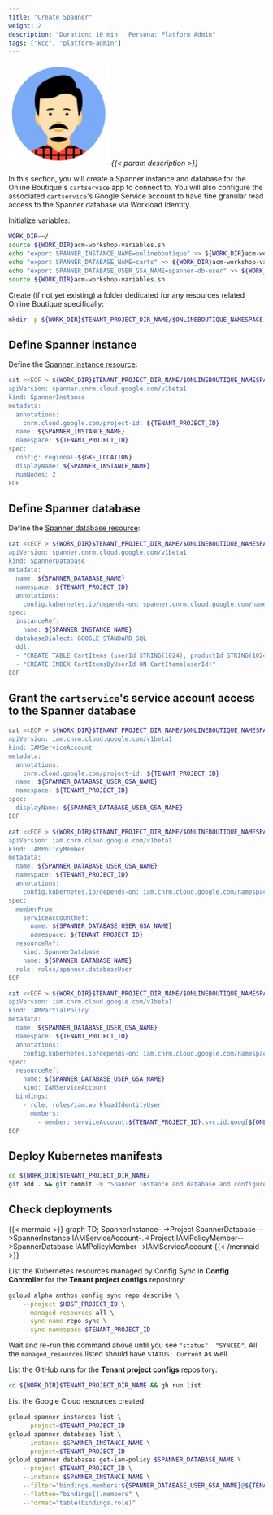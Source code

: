 ```yaml
---
title: "Create Spanner"
weight: 2
description: "Duration: 10 min | Persona: Platform Admin"
tags: ["kcc", "platform-admin"]
---
```

![Platform Admin](/images/platform-admin.png)
_{{< param description >}}_

In this section, you will create a Spanner instance and database for the Online Boutique's `cartservice` app to connect to. You will also configure the associated `cartservice`'s Google Service account to have fine granular read access to the Spanner database via Workload Identity.

Initialize variables:
```Bash
WORK_DIR=~/
source ${WORK_DIR}acm-workshop-variables.sh
echo "export SPANNER_INSTANCE_NAME=onlineboutique" >> ${WORK_DIR}acm-workshop-variables.sh
echo "export SPANNER_DATABASE_NAME=carts" >> ${WORK_DIR}acm-workshop-variables.sh
echo "export SPANNER_DATABASE_USER_GSA_NAME=spanner-db-user" >> ${WORK_DIR}acm-workshop-variables.sh
source ${WORK_DIR}acm-workshop-variables.sh
```

Create (if not yet existing) a folder dedicated for any resources related Online Boutique specifically: 
```Bash
mkdir -p ${WORK_DIR}$TENANT_PROJECT_DIR_NAME/$ONLINEBOUTIQUE_NAMESPACE
```

## Define Spanner instance

Define the [Spanner instance resource](https://cloud.google.com/config-connector/docs/reference/resource-docs/spanner/spannerinstance):
```Bash
cat <<EOF > ${WORK_DIR}$TENANT_PROJECT_DIR_NAME/$ONLINEBOUTIQUE_NAMESPACE/spanner-instance.yaml
apiVersion: spanner.cnrm.cloud.google.com/v1beta1
kind: SpannerInstance
metadata:
  annotations:
    cnrm.cloud.google.com/project-id: ${TENANT_PROJECT_ID}
  name: ${SPANNER_INSTANCE_NAME}
  namespace: ${TENANT_PROJECT_ID}
spec:
  config: regional-${GKE_LOCATION}
  displayName: ${SPANNER_INSTANCE_NAME}
  numNodes: 2
EOF
```

## Define Spanner database

Define the [Spanner database resource](https://cloud.google.com/config-connector/docs/reference/resource-docs/spanner/spannerdatabase):
```Bash
cat <<EOF > ${WORK_DIR}$TENANT_PROJECT_DIR_NAME/$ONLINEBOUTIQUE_NAMESPACE/spanner-database.yaml
apiVersion: spanner.cnrm.cloud.google.com/v1beta1
kind: SpannerDatabase
metadata:
  name: ${SPANNER_DATABASE_NAME}
  namespace: ${TENANT_PROJECT_ID}
  annotations:
    config.kubernetes.io/depends-on: spanner.cnrm.cloud.google.com/namespaces/${TENANT_PROJECT_ID}/SpannerInstance/${SPANNER_INSTANCE_NAME}
spec:
  instanceRef:
    name: ${SPANNER_INSTANCE_NAME}
  databaseDialect: GOOGLE_STANDARD_SQL
  ddl:
  - "CREATE TABLE CartItems (userId STRING(1024), productId STRING(1024), quantity INT64,) PRIMARY KEY (userId, productId)"
  - "CREATE INDEX CartItemsByUserId ON CartItems(userId)"
EOF
```

## Grant the `cartservice`'s service account access to the Spanner database

```Bash
cat <<EOF > ${WORK_DIR}$TENANT_PROJECT_DIR_NAME/$ONLINEBOUTIQUE_NAMESPACE/spanner-db-user-service-account.yaml
apiVersion: iam.cnrm.cloud.google.com/v1beta1
kind: IAMServiceAccount
metadata:
  annotations:
    cnrm.cloud.google.com/project-id: ${TENANT_PROJECT_ID}
  name: ${SPANNER_DATABASE_USER_GSA_NAME}
  namespace: ${TENANT_PROJECT_ID}
spec:
  displayName: ${SPANNER_DATABASE_USER_GSA_NAME}
EOF
```

```Bash
cat <<EOF > ${WORK_DIR}$TENANT_PROJECT_DIR_NAME/$ONLINEBOUTIQUE_NAMESPACE/spanner-db-user.yaml
apiVersion: iam.cnrm.cloud.google.com/v1beta1
kind: IAMPolicyMember
metadata:
  name: ${SPANNER_DATABASE_USER_GSA_NAME}
  namespace: ${TENANT_PROJECT_ID}
  annotations:
    config.kubernetes.io/depends-on: iam.cnrm.cloud.google.com/namespaces/${TENANT_PROJECT_ID}/IAMServiceAccount/${SPANNER_DATABASE_USER_GSA_NAME},spanner.cnrm.cloud.google.com/namespaces/${TENANT_PROJECT_ID}/SpannerDatabase/${SPANNER_DATABASE_NAME}
spec:
  memberFrom:
    serviceAccountRef:
      name: ${SPANNER_DATABASE_USER_GSA_NAME}
      namespace: ${TENANT_PROJECT_ID}
  resourceRef:
    kind: SpannerDatabase
    name: ${SPANNER_DATABASE_NAME}
  role: roles/spanner.databaseUser
EOF
```

```Bash
cat <<EOF > ${WORK_DIR}$TENANT_PROJECT_DIR_NAME/$ONLINEBOUTIQUE_NAMESPACE/spanner-db-user-workload-identity-user.yaml
apiVersion: iam.cnrm.cloud.google.com/v1beta1
kind: IAMPartialPolicy
metadata:
  name: ${SPANNER_DATABASE_USER_GSA_NAME}
  namespace: ${TENANT_PROJECT_ID}
  annotations:
    config.kubernetes.io/depends-on: iam.cnrm.cloud.google.com/namespaces/${TENANT_PROJECT_ID}/IAMServiceAccount/${SPANNER_DATABASE_USER_GSA_NAME}
spec:
  resourceRef:
    name: ${SPANNER_DATABASE_USER_GSA_NAME}
    kind: IAMServiceAccount
  bindings:
    - role: roles/iam.workloadIdentityUser
      members:
        - member: serviceAccount:${TENANT_PROJECT_ID}.svc.id.goog[${ONLINEBOUTIQUE_NAMESPACE}/cartservice]
EOF
```

## Deploy Kubernetes manifests

```Bash
cd ${WORK_DIR}$TENANT_PROJECT_DIR_NAME/
git add . && git commit -m "Spanner instance and database and configure cartservice's gsa" && git push origin main
```

## Check deployments

{{< mermaid >}}
graph TD;
  SpannerInstance-.->Project
  SpannerDatabase-->SpannerInstance
  IAMServiceAccount-.->Project
  IAMPolicyMember-->SpannerDatabase
  IAMPolicyMember-->IAMServiceAccount
{{< /mermaid >}}

List the Kubernetes resources managed by Config Sync in **Config Controller** for the **Tenant project configs** repository:
```Bash
gcloud alpha anthos config sync repo describe \
    --project $HOST_PROJECT_ID \
    --managed-resources all \
    --sync-name repo-sync \
    --sync-namespace $TENANT_PROJECT_ID
```
Wait and re-run this command above until you see `"status": "SYNCED"`. All the `managed_resources` listed should have `STATUS: Current` as well.

List the GitHub runs for the **Tenant project configs** repository:
```Bash
cd ${WORK_DIR}$TENANT_PROJECT_DIR_NAME && gh run list
```

List the Google Cloud resources created:
```Bash
gcloud spanner instances list \
    --project=$TENANT_PROJECT_ID
gcloud spanner databases list \
    --instance $SPANNER_INSTANCE_NAME \
    --project=$TENANT_PROJECT_ID
gcloud spanner databases get-iam-policy $SPANNER_DATABASE_NAME \
    --project $TENANT_PROJECT_ID \
    --instance $SPANNER_INSTANCE_NAME \
    --filter="bindings.members:${SPANNER_DATABASE_USER_GSA_NAME}@${TENANT_PROJECT_ID}.iam.gserviceaccount.com" \
    --flatten="bindings[].members" \
    --format="table(bindings.role)"
```